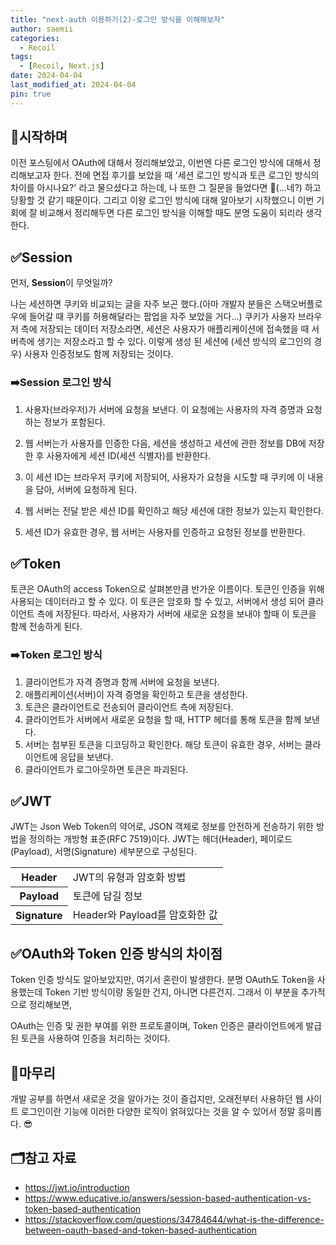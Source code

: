 ```yaml
---
title: "next-auth 이용하기(2)-로그인 방식을 이해해보자"
author: saemii
categories:
  - Recoil
tags:
  - [Recoil, Next.js]
date: 2024-04-04
last_modified_at: 2024-04-04
pin: true
---
```


## 📌시작하며

이전 포스팅에서 OAuth에 대해서 정리해보았고, 이번엔 다른 로그인 방식에 대해서 정리해보고자 한다.
전에 면접 후기를 보았을 때 '세션 로그인 방식과 토큰 로그인 방식의 차이를 아시나요?' 라고 물으셨다고 하는데, 나 또한 그 질문을 들었다면 🥹(...네?) 하고 당황할 것 같기 때문이다. 그리고 이왕 로그인 방식에 대해 알아보기 시작했으니 이번 기회에 잘 비교해서 정리해두면 다른 로그인 방식을 이해할 때도 분명 도움이 되리라 생각한다.

## ✅Session

먼저, **Session**이 무엇일까?

나는 세션하면 쿠키와 비교되는 글을 자주 보곤 했다.(아마 개발자 분들은 스택오버플로우에 들어갈 때 쿠키를 허용해달라는 팝업을 자주 보았을 거다...) 쿠키가 사용자 브라우저 측에 저장되는 데이터 저장소라면, 세션은 사용자가 애플리케이션에 접속했을 때 서버측에 생기는 저장소라고 할 수 있다.
이렇게 생성 된 세션에 (세션 방식의 로그인의 경우) 사용자 인증정보도 함께 저장되는 것이다.

### ➡️Session 로그인 방식

1. 사용자(브라우저)가 서버에 요청을 보낸다. 이 요청에는 사용자의 자격 증명과 요청하는 정보가 포함된다.

2. 웹 서버는가 사용자를 인증한 다음, 세션을 생성하고 세션에 관한 정보를 DB에 저장한 후 사용자에게 세션 ID(세션 식별자)를 반환한다.

3. 이 세션 ID는 브라우저 쿠키에 저장되어, 사용자가 요청을 시도할 때 쿠키에 이 내용을 담아, 서버에 요청하게 된다.

4. 웹 서버는 전달 받은 세션 ID를 확인하고 해당 세션에 대한 정보가 있는지 확인한다.

5. 세션 ID가 유효한 경우, 웹 서버는 사용자를 인증하고 요청된 정보를 반환한다.

## ✅Token

토큰은 OAuth의 access Token으로 살펴본만큼 반가운 이름이다. 토큰인 인증을 위해 사용되는 데이터라고 할 수 있다. 이 토큰은 암호화 할 수 있고, 서버에서 생성 되어 클라이언트 측에 저장된다. 따라서, 사용자가 서버에 새로운 요청을 보내야 할때 이 토큰을 함께 전송하게 된다.

### ➡️Token 로그인 방식

1. 클라이언트가 자격 증명과 함께 서버에 요청을 보낸다.
2. 애플리케이션(서버)이 자격 증명을 확인하고 토큰을 생성한다.
3. 토큰은 클라이언트로 전송되어 클라이언트 측에 저장된다.
4. 클라이언트가 서버에서 새로운 요청을 할 때, HTTP 헤더를 통해 토큰을 함께 보낸다.
5. 서버는 첨부된 토큰을 디코딩하고 확인한다. 해당 토큰이 유효한 경우, 서버는 클라이언트에 응답을 보낸다.
6. 클라이언트가 로그아웃하면 토큰은 파괴된다.

## ✅JWT

JWT는 Json Web Token의 약어로, JSON 객체로 정보를 안전하게 전송하기 위한 방법을 정의하는 개방형 표준(RFC 7519)이다.
JWT는 헤더(Header), 페이로드(Payload), 서명(Signature) 세부분으로 구성된다.

<table>
<tr>
  <th>Header</th>
  <td>JWT의 유형과 암호화 방법</td>
</tr>
<tr>
  <th>Payload</th>
  <td>토큰에 담길 정보</td>
</tr>
<tr>
  <th>Signature</th>
  <td>Header와 Payload를 암호화한 값</td>
</tr>
</table>

## ✅OAuth와 Token 인증 방식의 차이점

Token 인증 방식도 알아보았지만, 여기서 혼란이 발생한다. 분명 OAuth도 Token을 사용했는데 Token 기반 방식이랑 동일한 건지, 아니면 다른건지.
그래서 이 부분을 추가적으로 정리해보면,

OAuth는 인증 및 권한 부여를 위한 프로토콜이며,
Token 인증은 클라이언트에게 발급된 토큰을 사용하여 인증을 처리하는 것이다.

## 📩마무리

개발 공부를 하면서 새로운 것을 알아가는 것이 즐겁지만, 오래전부터 사용하던 웹 사이트 로그인이란 기능에 이러한 다양한 로직이 얽혀있다는 것을 알 수 있어서 정말 흥미롭다. 😎

## 🗂️참고 자료

- <https://jwt.io/introduction>
- <https://www.educative.io/answers/session-based-authentication-vs-token-based-authentication>
- <https://stackoverflow.com/questions/34784644/what-is-the-difference-between-oauth-based-and-token-based-authentication>
